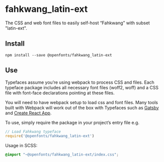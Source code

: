 
# fahkwang_latin-ext

The CSS and web font files to easily self-host “Fahkwang” with subset "latin-ext".

## Install

`npm install --save @openfonts/fahkwang_latin-ext`

## Use

Typefaces assume you’re using webpack to process CSS and files. Each typeface
package includes all necessary font files (woff2, woff) and a CSS file with
font-face declarations pointing at these files.

You will need to have webpack setup to load css and font files. Many tools built
with Webpack will work out of the box with Typefaces such as [Gatsby](https://github.com/gatsbyjs/gatsby)
and [Create React App](https://github.com/facebookincubator/create-react-app).

To use, simply require the package in your project’s entry file e.g.

```javascript
// Load Fahkwang typeface
require('@openfonts/fahkwang_latin-ext')
```

Usage in SCSS:
```scss
@import "~@openfonts/fahkwang_latin-ext/index.css";
```
